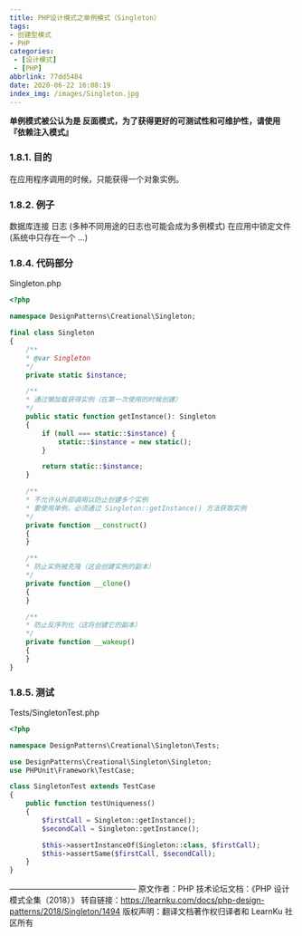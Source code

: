 ```yaml
---
title: PHP设计模式之单例模式（Singleton）
tags: 
- 创建型模式
- PHP
categories: 
 - [设计模式]
 - [PHP]
abbrlink: 77dd5484
date: 2020-06-22 16:08:19
index_img: /images/Singleton.jpg
---
```

**单例模式被公认为是 反面模式，为了获得更好的可测试性和可维护性，请使用『依赖注入模式』**

###  1.8.1. 目的
在应用程序调用的时候，只能获得一个对象实例。

### 1.8.2. 例子
数据库连接
日志 (多种不同用途的日志也可能会成为多例模式)
在应用中锁定文件 (系统中只存在一个 ...)


### 1.8.4. 代码部分

Singleton.php

```php
<?php

namespace DesignPatterns\Creational\Singleton;

final class Singleton
{
    /**
    * @var Singleton
    */
    private static $instance;

    /**
    * 通过懒加载获得实例（在第一次使用的时候创建）
    */
    public static function getInstance(): Singleton
    {
        if (null === static::$instance) {
            static::$instance = new static();
        }

        return static::$instance;
    }

    /**
    * 不允许从外部调用以防止创建多个实例
    * 要使用单例，必须通过 Singleton::getInstance() 方法获取实例
    */
    private function __construct()
    {
    }

    /**
    * 防止实例被克隆（这会创建实例的副本）
    */
    private function __clone()
    {
    }

    /**
    * 防止反序列化（这将创建它的副本）
    */
    private function __wakeup()
    {
    }
}
```

### 1.8.5. 测试
Tests/SingletonTest.php

```php
<?php

namespace DesignPatterns\Creational\Singleton\Tests;

use DesignPatterns\Creational\Singleton\Singleton;
use PHPUnit\Framework\TestCase;

class SingletonTest extends TestCase
{
    public function testUniqueness()
    {
        $firstCall = Singleton::getInstance();
        $secondCall = Singleton::getInstance();

        $this->assertInstanceOf(Singleton::class, $firstCall);
        $this->assertSame($firstCall, $secondCall);
    }
}
```
————————————————
原文作者：PHP 技术论坛文档：《PHP 设计模式全集（2018）》
转自链接：https://learnku.com/docs/php-design-patterns/2018/Singleton/1494
版权声明：翻译文档著作权归译者和 LearnKu 社区所有
